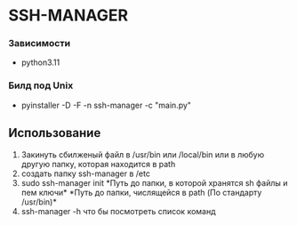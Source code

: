 # SSH-MANAGER

### Зависимости
- python3.11

### Билд под Unix
- pyinstaller -D -F -n ssh-manager -c "main.py"

## Использование

1) Закинуть сбилженый файл в /usr/bin или /local/bin или в любую другую папку, которая находится в path
2) создать папку ssh-manager в /etc
3) sudo ssh-manager init *Путь до папки, в которой хранятся sh файлы и пем ключи\* *Путь до папки, числящейся в path (По стандарту /usr/bin)\*
4) ssh-manager -h что бы посмотреть список команд